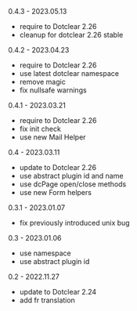 0.4.3 - 2023.05.13
* require to Dotclear 2.26
* cleanup for dotclear 2.26 stable

0.4.2 - 2023.04.23
* require to Dotclear 2.26
* use latest dotclear namespace
* remove magic
* fix nullsafe warnings

0.4.1 - 2023.03.21
* require to Dotclear 2.26
* fix init check
* use new Mail Helper

0.4 - 2023.03.11
* update to Dotclear 2.26
* use abstract plugin id and name
* use dcPage open/close methods
* use new Form helpers

0.3.1 - 2023.01.07
- fix previously introduced unix bug

0.3 - 2023.01.06
* use namespace
* use abstract plugin id

0.2 - 2022.11.27
* update to Dotclear 2.24
* add fr translation